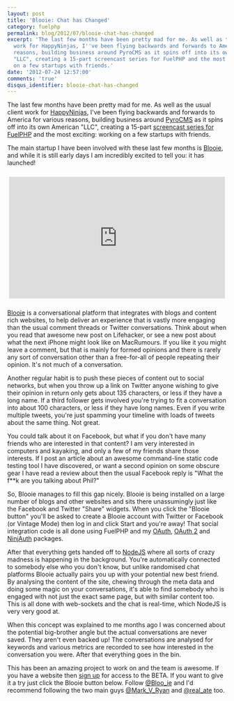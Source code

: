 ```yaml
---
layout: post
title: 'Blooie: Chat has Changed'
category: fuelphp
permalink: blog/2012/07/blooie-chat-has-changed
excerpt: 'The last few months have been pretty mad for me. As well as the usual client
  work for HappyNinjas, I''ve been flying backwards and forwards to America for various
  reasons, building business around PyroCMS as it spins off into its own American
  "LLC", creating a 15-part screencast series for FuelPHP and the most exciting: working
  on a few startups with friends.'
date: '2012-07-24 12:57:00'
comments: 'true'
disqus_identifier: blooie-chat-has-changed
---
```


The last few months have been pretty mad for me. As well as the usual client work for [HappyNinjas][hn], I've been flying backwards and forwards to America for various reasons, building business around [PyroCMS][pyro] as it spins off into its own American "LLC", creating a 15-part [screencast series for FuelPHP][tutsplus] and the most exciting: working on a few startups with friends.

The main startup I have been involved with these last few months is [Blooie][blooie], and while it is still early days I am incredibly excited to tell you: it has launched! 

<div style="width: 100%; padding: 10px 0; text-align:center">
<iframe id="youtube" width="496" height="279" src="https://www.youtube.com/embed/CA6UTg52mN4?&theme=light&showinfo=0&controls=1&autohide=1&rel=0&amp;wmode=transparent" frameborder="0" allowfullscreen></iframe>
</div>

[Blooie][blooie] is a conversational platform that integrates with blogs and content rich websites, to help deliver an experience that is vastly more engaging than the usual comment threads or Twitter conversations. Think about when you read that awesome new post on Lifehacker, or see a new post about what the next iPhone might look like on MacRumours. If you like it you might leave a comment, but that is mainly for formed opinions and there is rarely any sort of conversation other than a free-for-all of people repeating their opinion. It's not much of a conversation.

Another regular habit is to push these pieces of content out to social networks, but when you throw up a link on Twitter anyone wishing to give their opinion in return only gets about 135 characters, or less if they have a long name. If a third follower gets involved you're trying to fit a conversation into about 100 characters, or less if they have long names. Even if you write multiple tweets, you're just spamming your timeline with loads of tweets about the same thing. Not great.

You could talk about it on Facebook, but what if you don't have many friends who are interested in that content? I am very interested in computers and kayaking, and only a few of my friends share those interests. If I post an article about an awesome command-line static code testing tool I have discovered, or want a second opinion on some obscure gear I have read a review about then the usual Facebook reply is "What the f**k are you talking about Phil?"

So, Blooie manages to fill this gap nicely. Blooie is being installed on a large number of blogs and other websites and sits there unassumingly just like the Facebook and Twitter "Share" widgets. When you click the "Blooie button" you'll be asked to create a Blooie account with Twitter or Facebook (or Vintage Mode) then log in and click Start and you're away! That social integration code is all done using FuelPHP and my [OAuth][oauth], [OAuth 2][oauth2] and [NinjAuth][ninjauth] packages.

After that everything gets handed off to [NodeJS][node] where all sorts of crazy madness is happening in the background. You're automatically connected to somebody else who you don't know, but unlike randomised chat platforms Blooie actually pairs you up with your potential new best friend. By analysing the content of the site, chewing through the meta data and doing some magic on your conversations, it's able to find somebody who is engaged with not just the exact same page, but with similar content too. This is all done with web-sockets and the chat is real-time, which NodeJS is very very good at.

When this concept was explained to me months ago I was concerned about the potential big-brother angle but the actual conversations are never saved. They aren't even backed up! The conversations are analysed for keywords and various metrics are recorded to see how interested in the conversation you were. After that everything goes in the bin.

This has been an amazing project to work on and the team is awesome. If you have a website then [sign up][signup] for access to the BETA. If you want to give it a try just click the Blooie button below. Follow [@Bloo\_ie][twit-blooie] and I'd recommend following the two main guys [@Mark\_V\_Ryan][twit-mark] and [@real\_ate][twit-chris] too. 

  [pyro]: http://www.pyrocms.com/
  [hn]: http://happyninjas.com/
  [tutsplus]: https://tutsplus.com/course/fuelphp-essentials/
  [blooie]: http://bloo.ie/
  [signup]: http://client.bloo.ie/signup/
  [oauth]: https://github.com/fuel-packages/fuel-oauth
  [oauth2]: https://github.com/fuel-packages/fuel-oauth2
  [ninjauth]: https://github.com/happyninjas/fuel-ninjauth
  [node]: http://nodejs.org/
  [twit-blooie]: https://twitter.com/bloo_ie
  [twit-mark]: https://twitter.com/Mark_V_Ryan
  [twit-chris]: https://twitter.com/real_ate